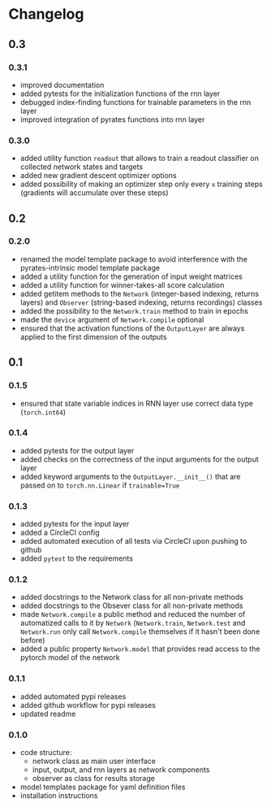 # Changelog

## 0.3

### 0.3.1

- improved documentation
- added pytests for the initialization functions of the rnn layer
- debugged index-finding functions for trainable parameters in the rnn layer
- improved integration of pyrates functions into rnn layer

### 0.3.0

- added utility function `readout` that allows to train a readout classifier on collected network states and targets
- added new gradient descent optimizer options
- added possibility of making an optimizer step only every `x` training steps (gradients will accumulate over these steps)

## 0.2

### 0.2.0

- renamed the model template package to avoid interference with the pyrates-intrinsic model template package
- added a utility function for the generation of input weight matrices
- added a utility function for winner-takes-all score calculation
- added getitem methods to the `Network` (integer-based indexing, returns layers) and `Observer` (string-based indexing, returns recordings) classes
- added the possibility to the `Network.train` method to train in epochs
- made the `device` argument of `Network.compile` optional
- ensured that the activation functions of the `OutputLayer` are always applied to the first dimension of the outputs

## 0.1

### 0.1.5

- ensured that state variable indices in RNN layer use correct data type (`torch.int64`)

### 0.1.4

- added pytests for the output layer
- added checks on the correctness of the input arguments for the output layer
- added keyword arguments to the `OutputLayer.__init__()` that are passed on to `torch.nn.Linear` if `trainable=True`

### 0.1.3

- added pytests for the input layer
- added a CircleCI config
- added automated execution of all tests via CircleCI upon pushing to github
- added `pytest` to the requirements

### 0.1.2

- added docstrings to the Network class for all non-private methods
- added docstrings to the Obsever class for all non-private methods
- made `Network.compile` a public method and reduced the number of automatized calls to it by `Network` (`Network.train`, `Network.test` and `Network.run` only call `Network.compile` themselves if it hasn't been done before)
- added a public property `Network.model` that provides read access to the pytorch model of the network

### 0.1.1

- added automated pypi releases
- added github workflow for pypi releases
- updated readme

### 0.1.0

- code structure: 
  - network class as main user interface
  - input, output, and rnn layers as network components
  - observer as class for results storage
- model templates package for yaml definition files
- installation instructions